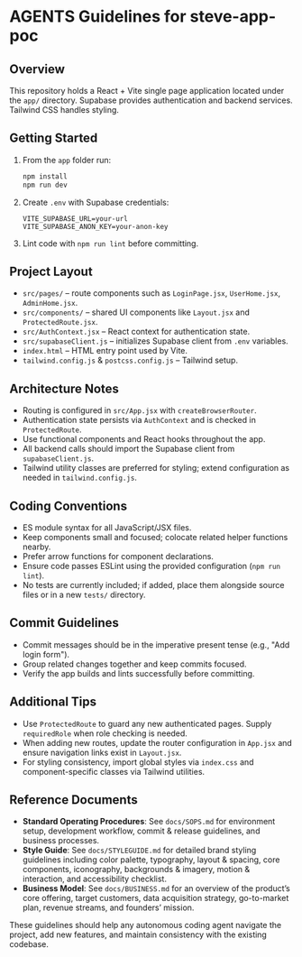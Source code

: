 # AGENTS Guidelines for steve-app-poc

## Overview
This repository holds a React + Vite single page application located under the `app/` directory. Supabase provides authentication and backend services. Tailwind CSS handles styling.

## Getting Started
1. From the `app` folder run:
   ```bash
   npm install
   npm run dev
   ```
2. Create `.env` with Supabase credentials:
   ```
   VITE_SUPABASE_URL=your-url
   VITE_SUPABASE_ANON_KEY=your-anon-key
   ```
3. Lint code with `npm run lint` before committing.

## Project Layout
- `src/pages/` – route components such as `LoginPage.jsx`, `UserHome.jsx`, `AdminHome.jsx`.
- `src/components/` – shared UI components like `Layout.jsx` and `ProtectedRoute.jsx`.
- `src/AuthContext.jsx` – React context for authentication state.
- `src/supabaseClient.js` – initializes Supabase client from `.env` variables.
- `index.html` – HTML entry point used by Vite.
- `tailwind.config.js` & `postcss.config.js` – Tailwind setup.

## Architecture Notes
- Routing is configured in `src/App.jsx` with `createBrowserRouter`.
- Authentication state persists via `AuthContext` and is checked in `ProtectedRoute`.
- Use functional components and React hooks throughout the app.
- All backend calls should import the Supabase client from `supabaseClient.js`.
- Tailwind utility classes are preferred for styling; extend configuration as needed in `tailwind.config.js`.

## Coding Conventions
- ES module syntax for all JavaScript/JSX files.
- Keep components small and focused; colocate related helper functions nearby.
- Prefer arrow functions for component declarations.
- Ensure code passes ESLint using the provided configuration (`npm run lint`).
- No tests are currently included; if added, place them alongside source files or in a new `tests/` directory.

## Commit Guidelines
- Commit messages should be in the imperative present tense (e.g., "Add login form").
- Group related changes together and keep commits focused.
- Verify the app builds and lints successfully before committing.

## Additional Tips
- Use `ProtectedRoute` to guard any new authenticated pages. Supply `requiredRole` when role checking is needed.
- When adding new routes, update the router configuration in `App.jsx` and ensure navigation links exist in `Layout.jsx`.
- For styling consistency, import global styles via `index.css` and component-specific classes via Tailwind utilities.

## Reference Documents
- **Standard Operating Procedures**: See `docs/SOPS.md` for environment setup, development workflow, commit & release guidelines, and business processes.
- **Style Guide**: See `docs/STYLEGUIDE.md` for detailed brand styling guidelines including color palette, typography, layout & spacing, core components, iconography, backgrounds & imagery, motion & interaction, and accessibility checklist.
- **Business Model**: See `docs/BUSINESS.md` for an overview of the product’s core offering, target customers, data acquisition strategy, go-to-market plan, revenue streams, and founders’ mission.

These guidelines should help any autonomous coding agent navigate the project, add new features, and maintain consistency with the existing codebase.
